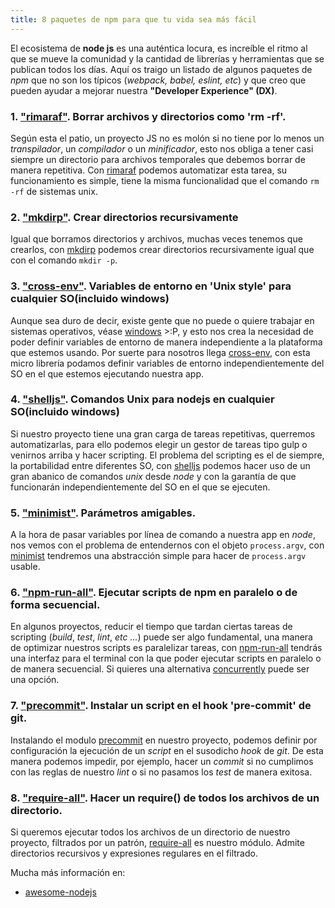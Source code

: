 ```yaml
---
title: 8 paquetes de npm para que tu vida sea más fácil
---
```


El ecosistema de **node js** es una auténtica locura, es increíble el ritmo al que se mueve la comunidad y la cantidad de librerías y herramientas que se publican todos los días. Aquí os traigo un listado de algunos paquetes de _npm_ que no son los típicos (_webpack, babel, eslint, etc_) y que creo que pueden ayudar a mejorar nuestra **"Developer Experience" (DX)**.

### 1. ["rimaraf"](https://github.com/isaacs/rimraf). Borrar archivos y directorios como 'rm -rf'.

Según esta el patio, un proyecto JS no es molón si no tiene por lo menos un _transpilador_, un _compilador_ o un _minificador_, esto nos obliga a tener casi siempre un directorio para archivos temporales que debemos borrar de manera repetitiva. Con [rimaraf](https://github.com/isaacs/rimraf) podemos  automatizar esta tarea, su funcionamiento es simple, tiene la misma funcionalidad que el comando `rm -rf` de sistemas unix.

### 2. ["mkdirp"](https://github.com/substack/node-mkdirp). Crear directorios recursivamente

Igual que borramos directorios y archivos, muchas veces tenemos que crearlos, con [mkdirp](https://github.com/substack/node-mkdirp) podemos crear directorios recursivamente igual que con el comando `mkdir -p`.

### 3. ["cross-env"](https://github.com/kentcdodds/cross-env). Variables de entorno en 'Unix style' para cualquier SO(incluido windows)

Aunque sea duro de decir, existe gente que no puede o quiere trabajar en sistemas operativos, véase [windows](https://www.microsoft.com/es-es/windows)   >:P, y esto nos crea la necesidad de poder definir variables de entorno de manera independiente a la plataforma que estemos usando. Por suerte para nosotros llega [cross-env](https://github.com/kentcdodds/cross-env), con esta micro librería podamos definir variables de entorno independientemente del SO en el que estemos ejecutando nuestra app.

### 4. ["shelljs"](https://github.com/shelljs/shelljs). Comandos Unix para nodejs en cualquier SO(incluido windows)

Si nuestro proyecto tiene una gran carga de tareas repetitivas, querremos automatizarlas, para ello podemos elegir un gestor de tareas tipo gulp o venirnos arriba y hacer scripting. El problema del scripting es el de siempre, la portabilidad entre diferentes SO, con [shelljs](https://github.com/shelljs/shelljs) podemos hacer uso de un gran abanico de comandos _unix_ desde _node_ y con la garantía de que funcionarán independientemente del SO en el que se ejecuten.

### 5. ["minimist"](https://github.com/substack/minimist). Parámetros amigables.

A la hora de pasar variables por línea de comando a nuestra app en _node_, nos vemos con el problema de entendernos con el objeto `process.argv`, con [minimist](https://github.com/substack/minimist) tendremos una abstracción simple para hacer de `process.argv` usable.

### 6. ["npm-run-all"](https://github.com/mysticatea/npm-run-all). Ejecutar scripts de npm en paralelo o de forma secuencial.

En algunos proyectos, reducir el tiempo que tardan ciertas tareas de scripting (_build_, _test_, _lint_, _etc ..._) puede ser algo fundamental, una manera de optimizar nuestros scripts es paralelizar tareas, con [npm-run-all](https://github.com/mysticatea/npm-run-all) tendrás una interfaz para el terminal con la que poder ejecutar scripts en paralelo o de manera secuencial.
Si quieres una alternativa [concurrently](https://github.com/kimmobrunfeldt/concurrently) puede ser una opción.

### 7. ["precommit"](https://github.com/observing/pre-commit). Instalar un script en el hook 'pre-commit' de git.

Instalando el modulo [precommit](https://github.com/observing/pre-commit) en nuestro proyecto, podemos definir por configuración la ejecución de un _script_ en el susodicho _hook_ de _git_. De esta manera podemos impedir, por ejemplo, hacer un _commit_ si no cumplimos con las reglas de nuestro _lint_ o si no pasamos los _test_ de manera exitosa.

### 8. ["require-all"](https://github.com/felixge/node-require-all). Hacer un require() de todos los archivos de un directorio.

Si queremos ejecutar todos los archivos de un directorio de nuestro proyecto, filtrados por un patrón, [require-all](https://github.com/felixge/node-require-all) es nuestro módulo. Admite directorios recursivos y expresiones regulares en el filtrado.


Mucha más información en:

* [awesome-nodejs](https://github.com/sindresorhus/awesome-nodejs)

